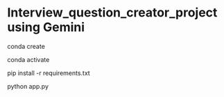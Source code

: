 # Interview_question_creator_project using Gemini

conda create <environmentname>

conda activate <environmentname>

pip install -r requirements.txt

python app.py
